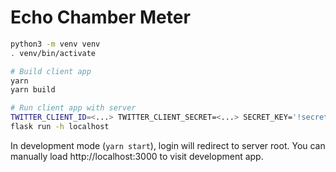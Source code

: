 # Echo Chamber Meter

```sh
python3 -m venv venv
. venv/bin/activate

# Build client app
yarn
yarn build

# Run client app with server
TWITTER_CLIENT_ID=<...> TWITTER_CLIENT_SECRET=<...> SECRET_KEY='!secret' FLASK_ENV=development \
flask run -h localhost
```

In development mode (`yarn start`), login will redirect to server root.
You can manually load http://localhost:3000 to visit development app.
